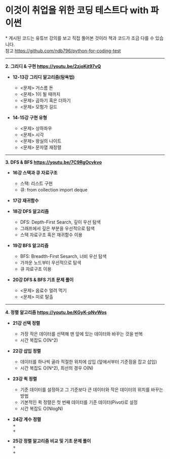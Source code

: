 # 이것이 취업을 위한 코딩 테스트다 with 파이썬

\* 게시된 코드는 유튜브 강의를 보고 직접 풀어본 것이라 책과 코드가 조금 다를 수 있습니다.    
참고 https://github.com/ndb796/python-for-coding-test     
- - -

**2. 그리디 & 구현 https://youtu.be/2zjoKjt97vQ**      
* **12-13강 그리디 알고리즘(탐욕법)**    
  + <문제> 거스름 돈    
  + <문제> 1이 될 때까지    
  + <문제> 곱하기 혹은 더하기    
  + <문제> 모험가 길드    

* **14-15강 구현 유형**    
  + <문제> 상하좌우    
  + <문제> 시각    
  + <문제> 왕실의 나이트    
  + <문제> 문자열 재정렬

- - -

**3. DFS & BFS https://youtu.be/7C9RgOcvkvo**
* **16강 스택과 큐 자료구조**    
  + 스택: 리스트 구현
  + 큐: from collection import deque     

* **17강 재귀함수**    

* **18강 DFS 알고리즘**    
  + DFS: Depth-First Search, 깊이 우선 탐색   
  + 그래프에서 깊은 부분을 우선적으로 탐색    
  + 스택 자료구조 혹은 재귀함수 이용   

* **19강 BFS 알고리즘**    
  + BFS: Breadth-First Sesarch, 너비 우선 탐색
  + 가까운 노드부터 우선적으로 탐색    
  + 큐 자료구조 이용     

* **20강 DFS & BFS 기초 문제 풀이**    
  + <문제> 음료수 얼려 먹기    
  + <문제> 미로 탈출    
 
- - -

**4. 정렬 알고리즘 https://youtu.be/KGyK-pNvWos**
* **21강 선택 정렬**
  + 가장 작은 데이터를 선택해 맨 앞에 있는 데이터와 바꾸는 것을 반복  
  + 시간 복잡도 O(N^2)

* **22강 삽입 정렬**    
  + 데이터를 하나씩 골라 적절한 위치에 삽입 (앞에서부터 기준점을 잡고 삽입)
  + 시간 복잡도 O(N^2), 최선의 경우 O(N)

* **23강 퀵 정렬**    
  +  기준 데이터를 설정하고 그 기준보다 큰 데이터와 작은 데이터의 위치를 바꾸는 방법
  +  기본적인 퀵 정렬은 첫 번째 데이터를 기준 데이터(Pivot)로 설정
  +  시간 복잡도 O(NlogN)

* **24강 계수 정렬**    
  +  
  +  

* **25강 정렬 알고리즘 비교 및 기초 문제 풀이**    
  +  
  +     
